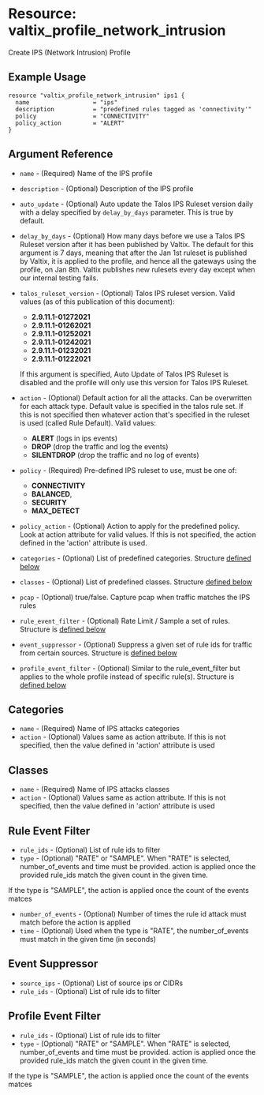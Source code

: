 # Resource: valtix_profile_network_intrusion

Create IPS (Network Intrusion) Profile

## Example Usage

```hcl
resource "valtix_profile_network_intrusion" ips1 {
  name                  = "ips"
  description           = "predefined rules tagged as 'connectivity'"
  policy                = "CONNECTIVITY"
  policy_action         = "ALERT"
}
```

## Argument Reference

* `name` - (Required) Name of the IPS profile
* `description` - (Optional) Description of the IPS profile
* `auto_update` - (Optional) Auto update the Talos IPS Ruleset version daily with a delay specified by `delay_by_days` parameter. This is true by default.
* `delay_by_days` - (Optional) How many days before we use a Talos IPS Ruleset version after it has been published by Valtix. The default for this argument is 7 days, meaning that after the Jan 1st ruleset is published by Valtix, it is applied to the profile, and hence all the gateways using the profile, on Jan 8th. Valtix publishes new rulesets every day except when our internal testing fails.
* `talos_ruleset_version` - (Optional) Talos IPS ruleset version. Valid values (as of this publication of this document):
    * **2.9.11.1-01272021**
    * **2.9.11.1-01262021**
    * **2.9.11.1-01252021**
    * **2.9.11.1-01242021**
    * **2.9.11.1-01232021**
    * **2.9.11.1-01222021**

  If this argument is specified, Auto Update of Talos IPS Ruleset is disabled and the profile will only use this version for Talos IPS Ruleset.

* `action` - (Optional) Default action for all the attacks. Can be overwritten for each attack type. Default value is specified in the talos rule set. If this is not specified then whatever action that's specified in the ruleset is used (called Rule Default). Valid values:
    * **ALERT** (logs in ips events)
    * **DROP** (drop the traffic and log the events)
    * **SILENTDROP** (drop the traffic and no log of events)
* `policy` - (Required) Pre-defined IPS ruleset to use, must be one of:
    * **CONNECTIVITY**
    * **BALANCED**,
    * **SECURITY**
    * **MAX_DETECT**
* `policy_action` - (Optional) Action to apply for the predefined policy. Look at action attribute for valid values. If this is not specified, the action defined in the 'action' attribute is used.
* `categories` - (Optional) List of predefined categories. Structure [defined below](#categories)
* `classes` - (Optional) List of predefined classes. Structure [defined below](#classes)
* `pcap` - (Optional) true/false. Capture pcap when traffic matches the IPS rules
* `rule_event_filter` - (Optional) Rate Limit / Sample a set of rules. Structure is [defined below](#rule-event-filter)
* `event_suppressor` - (Optional) Suppress a given set of rule ids for traffic from certain sources. Structure is [defined below](#event-suppressor)
* `profile_event_filter` - (Optional) Similar to the rule_event_filter but applies to the whole profile instead of specific rule(s).  Structure is [defined below](#profile-event-filter)

## Categories
* `name` - (Required) Name of IPS attacks categories
* `action` - (Optional) Values same as action attribute. If this is not specified, then the value defined in 'action' attribute is used

## Classes

* `name` - (Required) Name of IPS attacks classes
* `action` - (Optional) Values same as action attribute. If this is not specified, then the value defined in 'action' attribute is used

## Rule Event Filter

* `rule_ids` - (Optional) List of rule ids to filter
* `type` - (Optional) "RATE" or "SAMPLE". When "RATE" is selected, number_of_events and time must be provided. action is applied once the provided rule_ids match the given count in the given time.

If the type is "SAMPLE", the action is applied once the count of the events matces

* `number_of_events` - (Optional) Number of times the rule id attack must match before the action is applied
* `time` - (Optional) Used when the type is "RATE", the number_of_events must match in the given time (in seconds)

## Event Suppressor

* `source_ips` - (Optional) List of source ips or CIDRs
* `rule_ids` - (Optional) List of rule ids to filter

## Profile Event Filter

* `rule_ids` - (Optional) List of rule ids to filter
* `type` - (Optional) "RATE" or "SAMPLE". When "RATE" is selected, number_of_events and time must be provided. action is applied once the provided rule_ids match the given count in the given time.

If the type is "SAMPLE", the action is applied once the count of the events matces
